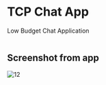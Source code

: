 # TCP Chat App
 Low Budget Chat Application
```
```
## Screenshot from app
![12](https://user-images.githubusercontent.com/118997291/212691071-8168741a-64e8-43c9-9ee1-2e03a94c9a72.JPG)
